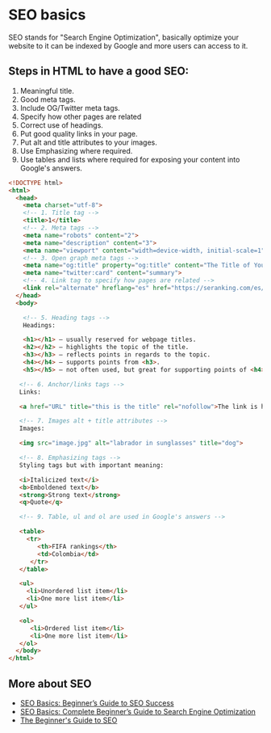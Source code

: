 # SEO basics

SEO stands for "Search Engine Optimization", basically optimize your website to it can be indexed by Google and more users can access to it.

## Steps in HTML to have a good SEO:

1. Meaningful title.
2. Good meta tags.
3. Include OG/Twitter meta tags.
4. Specify how other pages are related
5. Correct use of headings.
6. Put good quality links in your page.
7. Put alt and title attributes to your images.
8. Use Emphasizing where required.
9. Use tables and lists where required for exposing your content into Google's answers.

```html
<!DOCTYPE html>
<html>
  <head>
    <meta charset="utf-8">
    <!-- 1. Title tag -->
    <title>1</title>
    <!-- 2. Meta tags -->
    <meta name="robots" content="2">
    <meta name="description" content="3">
    <meta name="viewport" content="width=device-width, initial-scale=1">
    <!-- 3. Open graph meta tags -->
    <meta name="og:title" property="og:title" content="The Title of Your Article">
    <meta name="twitter:card" content="summary">
    <!-- 4. Link tag to specify how pages are related -->
    <link rel="alternate" hreflang="es" href="https://seranking.com/es/">
  </head>
  <body>

    <!-- 5. Heading tags -->
    Headings:

    <h1></h1> – usually reserved for webpage titles.
    <h2></h2> – highlights the topic of the title.
    <h3></h3> – reflects points in regards to the topic.
    <h4></h4> – supports points from <h3>.
    <h5></h5> – not often used, but great for supporting points of <h4>.

   <!-- 6. Anchor/links tags -->
   Links:

   <a href="URL" title="this is the title" rel="nofollow">The link is here</a>

   <!-- 7. Images alt + title attributes -->
   Images:

   <img src="image.jpg" alt="labrador in sunglasses" title="dog">

   <!-- 8. Emphasizing tags -->
   Styling tags but with important meaning:

   <i>Italicized text</i>
   <b>Emboldened text</b>
   <strong>Strong text</strong>
   <q>Quote</q>

   <!-- 9. Table, ul and ol are used in Google's answers -->

   <table>
     <tr>
        <th>FIFA rankings</th>
        <td>Colombia</td>
      </tr>
   </table>

   <ul>
     <li>Unordered list item</li>
     <li>One more list item</li>
   </ul>

   <ol>
      <li>Ordered list item</li>
      <li>One more list item</li>
   </ol>
  </body>
</html>
```

## More about SEO

* [SEO Basics: Beginner’s Guide to SEO Success](https://ahrefs.com/blog/seo-basics/)
* [SEO Basics: Complete Beginner’s Guide to Search Engine Optimization](https://www.wordstream.com/blog/ws/2015/04/30/seo-basics)
* [The Beginner's Guide to SEO](https://moz.com/beginners-guide-to-seo)
